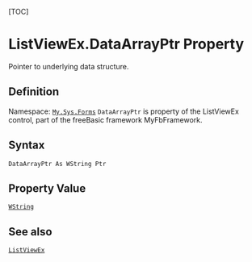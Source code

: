 [TOC]
# ListViewEx.DataArrayPtr Property
Pointer to underlying data structure.
## Definition
Namespace: [`My.Sys.Forms`](My.Sys.Forms.md)
`DataArrayPtr` is property of the ListViewEx control, part of the freeBasic framework MyFbFramework.
## Syntax
```freeBasic
DataArrayPtr As WString Ptr
```
## Property Value
[`WString`]("https://www.freebasic.net/wiki/KeyPgWString")
## See also
[`ListViewEx`](ListViewEx.md)
